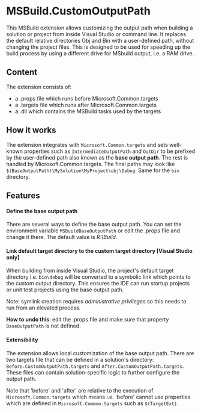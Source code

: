 # MSBuild.CustomOutputPath
This MSBuild extension allows customizing the output path when building a solution or project from inside Visual Studio or command line. It replaces the default relative directories Obj and Bin with a user-defined path, without changing the project files. This is designed to be used for speeding up the build process by using a different drive for MSbuild output, i.e. a RAM drive.

## Content
The extension consists of:
- a .props file which runs before Microsoft.Common.targets
- a .targets file which runs after Microsoft.Common.targets
- a .dll which contains the MSBuild tasks used by the targets

## How it works
The extension integrates with `Microsoft.Common.targets` and sets well-known properties such as `IntermediateOutputPath` and `OutDir` to be prefixed by the user-defined path also known as the **base output path**. The rest is handled by Microsoft.Common.targets.
The final paths may look like `$(BaseOutputPath)\MySolution\MyProject\obj\Debug`. Same for the `bin` directory.

## Features

#### Define the base output path
There are several ways to define the base output path. You can set the environment variable `MSBuildBaseOutputPath` or edit the .props file and change it there. The default value is _R:\Build_.

#### Link default target directory to the custom target directory [Visual Studio only]
When building from inside Visual Studio, the project's default target directory i.e. `bin\debug` will be converted to a symbolic link which points to the custom output directory. This ensures the IDE can run startup projects or unit test projects using the base output path.

Note: symlink creation requires _administrative privileges_ so this needs to run from an elevated process.

**How to undo this**: edit the .props file and make sure that property `BaseOutputPath` is not defined.

#### Extensibility
The extension allows local customization of the base output path. There are two targets file that can be defined in a solution's directory: `Before.CustomOutputPath.targets` and `After.CustomOutputPath.targets`. These files can contain solution-specific logic to further configure the output path.

Note that 'before' and 'after' are relative to the execution of `Microsoft.Common.targets` which means i.e. 'before' cannot use properties which are defined in `Microsoft.Common.targets` such as `$(TargetExt)`.
